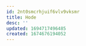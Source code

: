 ```yaml
---
id: 2nt0smcrhjuif6vlv9vksmr
title: Hode
desc: ''
updated: 1694717496485
created: 1674676194052
---
```

